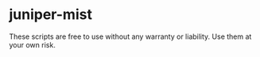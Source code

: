 # juniper-mist

These scripts are free to use without any warranty or liability.  Use them at your own risk.  
